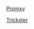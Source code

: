 [Promxy](https://github.com/jacksontj/promxy)

[Trickster](https://github.com/trickstercache/trickster)


